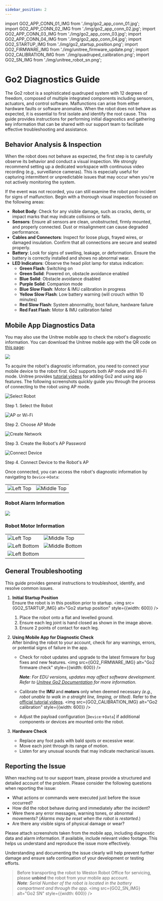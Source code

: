```yaml
---
sidebar_position: 2
---
```


import GO2_APP_CONN_01_IMG from './img/go2_app_conn_01.jpg';    
import GO2_APP_CONN_02_IMG from './img/go2_app_conn_02.jpg';
import GO2_APP_CONN_03_IMG from './img/go2_app_conn_03.jpg';
import GO2_APP_CONN_04_IMG from './img/go2_app_conn_04.jpg';
import GO2_STARTUP_IMG from './img/go2_startup_position.png';
import GO2_FIRMWARE_IMG from './img/unitree_firmware_update.png';
import GO2_CALIBRATION_IMG from './img/quadruped_calibration.png';
import GO2_SN_IMG from './img/unitree_robot_sn.png';

# Go2 Diagnostics Guide

The Go2 robot is a sophisticated quadruped system with 12 degrees of freedom, composed of multiple integrated components including sensors, actuators, and control software. Malfunctions can arise from either hardware faults or software anomalies. When the robot does not behave as expected, it is essential to first isolate and identify the root cause. This guide provides instructions for performing initial diagnostics and gathering key information that can be shared with our support team to facilitate effective troubleshooting and assistance.

## Behavior Analysis & Inspection

When the robot does not behave as expected, the first step is to carefully observe its behavior and conduct a visual inspection. We strongly recommend setting up a dedicated workspace with continuous video recording (e.g., surveillance cameras). This is especially useful for capturing intermittent or unpredictable issues that may occur when you're not actively monitoring the system.

If the event was not recorded, you can still examine the robot post-incident for signs of malfunction. Begin with a thorough visual inspection focused on the following areas:

* **Robot Body**: Check for any visible damage, such as cracks, dents, or impact marks that may indicate collisions or falls.
* **Sensors**: Ensure all sensors are clean, unobstructed, firmly mounted, and properly connected. Dust or misalignment can cause degraded performance.
* **Cables and Connectors**: Inspect for loose plugs, frayed wires, or damaged insulation. Confirm that all connections are secure and seated properly.
* **Battery**: Look for signs of swelling, leakage, or deformation. Ensure the battery is correctly installed and shows no abnormal wear.
* **LED Indicators**: Observe the head pilot lamp for status indication:
  - **Green Flash**: Switching on
  - **Green Solid**: Powered on, obstacle avoidance enabled  
  - **Blue Solid**: Obstacle avoidance disabled
  - **Purple Solid**: Companion mode
  - **Blue Slow Flash**: Motor & IMU calibration in progress
  - **Yellow Slow Flash**: Low battery warning (will crouch within 10 minutes)
  - **Red Slow Flash**: System abnormality, boot failure, hardware failure
  - **Red Fast Flash**: Motor & IMU calibration failed

## Mobile App Diagnostics Data

You may also use the Unitree mobile app to check the robot's diagnostic information. You can download the Unitree mobile app with the QR code on [this page](https://www.unitree.com/app/go2):

![](./img/go2_app_download.png)

To acquire the robot's diagnostic information, you need to connect your mobile device to the robot first. Go2 supports both AP mode and Wi-Fi mode. Unitree provides [tutorial videos](https://www.unitree.com/app/go2) for adding Go2 and using app features. The following screenshots quickly guide you through the process of connecting to the robot using AP mode.

<div className="row">
    <div className="col col--6">
        <div style={{ textAlign: 'center' }}>
            <img src={GO2_APP_CONN_01_IMG} alt="Select Robot"  />
            <p>Step 1. Select the Robot</p>
        </div>
    </div>
    <div className="col col--6">
        <div style={{ textAlign: 'center' }}>
            <img src={GO2_APP_CONN_02_IMG} alt="AP or Wi-Fi"  />
            <p>Step 2. Choose AP Mode</p>
        </div>
    </div>    
</div>
<div className="row">    
    <div className="col col--6">
        <div style={{ textAlign: 'center' }}>
            <img src={GO2_APP_CONN_03_IMG} alt="Create Network"  />
            <p>Step 3. Create the Robot's AP Password</p>
        </div>
    </div>
    <div className="col col--6">
        <div style={{ textAlign: 'center' }}>
            <img src={GO2_APP_CONN_04_IMG} alt="Connect Device"  />
            <p>Step 4. Connect Device to the Robot's AP</p>
        </div>
    </div>
</div>

Once connected, you can access the robot's diagnostic information by navigating to `Device`->`Data`:

|                                       |                                         |
| ------------------------------------- | --------------------------------------- |
| ![Left Top](./img/g1_app_robot_data_01.jpg)    | ![Middle Top](./img/g1_app_robot_data_02.jpg)    |

### Robot Alarm Information

![](./img/g1_alarm_info.jpg)

### Robot Motor Information

|                                       |                                         |
| ------------------------------------- | --------------------------------------- |
| ![Left Top](./img/go2_motor_information_01.jpg)    | ![Middle Top](./img/go2_motor_information_02.jpg)    |
| ![Left Bottom](./img/go2_motor_information_03.jpg) | ![Middle Bottom](./img/go2_motor_information_04.jpg) |
| ![Left Bottom](./img/go2_motor_information_05.jpg) |

## General Troubleshooting
This guide provides general instructions to troubleshoot, identify, and resolve common issues.

1. **Initial Startup Position**  
    Ensure the robot is in this position prior to startup.
    <img src={GO2_STARTUP_IMG} alt="Go2 startup position" style={{width: 600}} />
    1. Place the robot onto a flat and levelled ground.
    2. Ensure each leg joint is hand closed as shown in the image above.
    3. Ensure 2 points of contact for each leg.

2. **Using Mobile App for Diagnostic Check**   
    After binding the robot to your account, check for any warnings, errors, or potential signs of failure in the app.
    - Check for robot updates and upgrade to the latest firmware for bug fixes and new features.
        <img src={GO2_FIRMWARE_IMG} alt="Go2 firmware check" style={{width: 600}} />
        
        ***Note**: For EDU versions, updates may affect software development. Refer to [Unitree Go2 Documentation](https://support.unitree.com/home/en/developer/about_Go2) for more information.*

    - Calibrate the **IMU** and **motors** only when deemed necessary *(e.g., robot unable to walk in a straight line, limping, or tilted)*. Refer to the [official tutorial videos](https://www.unitree.com/app/go2).
        <img src={GO2_CALIBRATION_IMG} alt="Go2 calibration" style={{width: 600}} />

    - Adjust the payload configuration [`Device`->`Data`] if additional components or devices are mounted onto the robot.

3. **Hardware Check**
    - Replace any foot pads with bald spots or excessive wear.
    - Move each joint through its range of motion.
    - Listen for any unusual sounds that may indicate mechanical issues.

## Reporting the Issue

When reaching out to our support team, please provide a structured and detailed account of the problem. Please consider the following questions when reporting the issue:

* What actions or commands were executed just before the issue occurred?
* How did the robot behave during and immediately after the incident?
* Were there any error messages, warning tones, or abnormal movements? (*Alarms may be reset when the robot is restarted.*)
* Are there any visible signs of physical damage or wear?

Please attach screenshots taken from the mobile app, including diagnostic data and alarm information. If available, include relevant video footage. This helps us understand and reproduce the issue more effectively. 

Understanding and documenting the issue clearly will help prevent further damage and ensure safe continuation of your development or testing efforts.

> Before transporting the robot to Weston Robot Office for servicing, please **unbind** the robot from your mobile app account.   
> ***Note**: Serial Number of the robot is located in the battery compartment and through the app.*
> <img src={GO2_SN_IMG} alt="Go2 SN" style={{width: 600}} />   